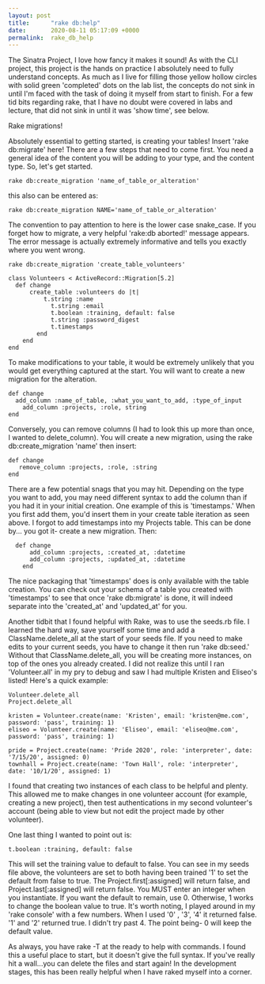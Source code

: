 ```yaml
---
layout: post
title:      "rake db:help"
date:       2020-08-11 05:17:09 +0000
permalink:  rake_db_help
---
```



The Sinatra Project, I love how fancy it makes it sound! As with the CLI project, this project is the hands on practice I absolutely need to fully understand concepts. As much as I live for filling those yellow hollow circles with solid green 'completed' dots on the lab list, the concepts do not sink in until I'm faced with the task of doing it myself from start to finish. For a few tid bits regarding rake, that I have no doubt were covered in labs and lecture, that did not sink in until it was 'show time', see below. 

Rake migrations! 

Absolutely essential to getting started, is creating your tables! Insert 'rake db:migrate' here! There are a few steps that need to come first. You need a general idea of the content you will be adding to your type, and the content type. So, let's get started. 

```
rake db:create_migration 'name_of_table_or_alteration'
```

this also can be entered as: 

```
rake db:create_migration NAME='name_of_table_or_alteration'
```

The convention to pay attention to here is the lower case snake_case. If you forget how to migrate, a very helpful 'rake:db aborted!' message appears. The error message is actually extremely informative and tells you exactly where you went wrong. 

```
rake db:create_migration 'create_table_volunteers'
```

``` 
class Volunteers < ActiveRecord::Migration[5.2]
  def change 
	  create_table :volunteers do |t|
		  t.string :name
			t.string :email
			t.boolean :training, default: false
			t.string :password_digest
			t.timestamps
		end
	end
end
```


To make modifications to your table, it would be extremely unlikely that you would get everything captured at the start. You will want to create a new migration for the alteration. 

```
def change
  add_column :name_of_table, :what_you_want_to_add, :type_of_input
	add_column :projects, :role, string
end 
```

Conversely, you can remove columns (I had to look this up more than once, I wanted to delete_column). You will create a new migration, using the rake db:create_migration 'name' then insert: 

```
def change
   remove_column :projects, :role, :string
end 
``` 

There are a few potential snags that you may hit. Depending on the type you want to add, you may need different syntax to add the column than if you had it in your initial creation. One example of this is 'timestamps.' When you first add them, you'd insert them in your create table iteration as seen above. I forgot to add timestamps into my Projects table. This can be done by... you got it- create a new migration. Then:

```
  def change
	  add_column :projects, :created_at, :datetime
	  add_column :projects, :updated_at, :datetime
	end
```

The nice packaging that 'timestamps' does is only available with the table creation. You can check out your schema of a table you created with 'timestamps' to see that once 'rake db:migrate' is done, it will indeed separate into the 'created_at' and 'updated_at' for you. 

Another tidbit that I found helpful with Rake, was to use the seeds.rb file. I learned the hard way, save yourself some time and add a ClassName.delete_all at the start of your seeds file. If you need to make edits to your current seeds, you have to change it then run 'rake db:seed.' Without that ClassName.delete_all, you will be creating more instances, on top of the ones you already created. I did not realize this until I ran 'Volunteer.all' in my pry to debug and saw I had multiple Kristen and Eliseo's listed! Here's a quick example: 

```
Volunteer.delete_all
Project.delete_all

kristen = Volunteer.create(name: 'Kristen', email: 'kristen@me.com', password: 'pass', training: 1)
eliseo = Volunteer.create(name: 'Eliseo', email: 'eliseo@me.com', password: 'pass', training: 1)

pride = Project.create(name: 'Pride 2020', role: 'interpreter', date: '7/15/20', assigned: 0)
townhall = Project.create(name: 'Town Hall', role: 'interpreter', date: '10/1/20', assigned: 1)
```

I found that creating two instances of each class to be helpful and plenty. This allowed me to make changes in one volunteer account (for example, creating a new project), then test authentications in my second volunteer's account (being able to view but not edit the project made by other volunteer). 

One last thing I wanted to point out is: 

```
t.boolean :training, default: false
```

This will set the training value to default to false. You can see in my seeds file above, the volunteers are set to both having been trained '1' to set the default from false to true. The Project.first[:assigned] will return false, and Project.last[:assigned] will return false. You MUST enter an integer when you instantiate. If you want the default to remain, use 0. Otherwise, 1 works to change the boolean value to true. It's worth noting, I played around in my 'rake console' with a few numbers. When I used '0' , '3', '4' it returned false. '1' and '2' returned true. I didn't try past 4. The point being- 0 will keep the default value. 

As always, you have rake -T at the ready to help with commands. I found this a useful place to start, but it doesn't give the full syntax. If you've really hit a wall...you can delete the files and start again! In the development stages, this has been really helpful when I have raked myself into a corner. 


